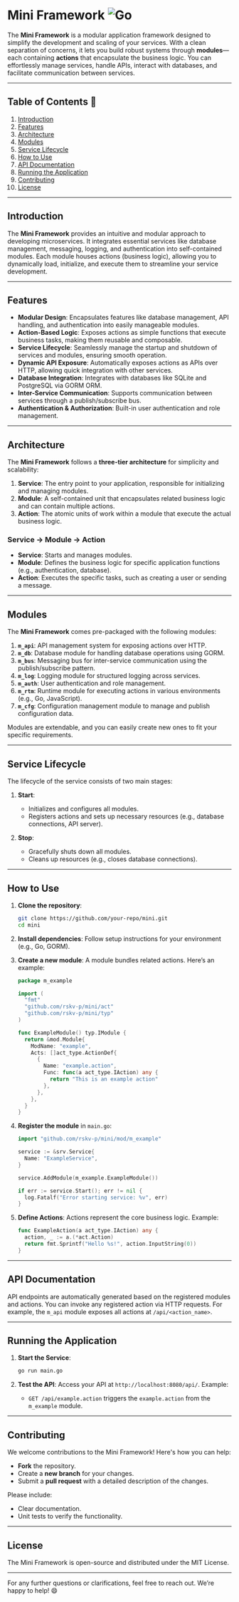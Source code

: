 
# **Mini Framework** ![Go](https://cdn.jsdelivr.net/gh/golang/logo@master/256/golang-logo.png)

The **Mini Framework** is a modular application framework designed to simplify the development and scaling of your services. With a clean separation of concerns, it lets you build robust systems through **modules**—each containing **actions** that encapsulate the business logic. You can effortlessly manage services, handle APIs, interact with databases, and facilitate communication between services. 

---

## **Table of Contents** 📑
1. [Introduction](#introduction)
2. [Features](#features)
3. [Architecture](#architecture)
4. [Modules](#modules)
5. [Service Lifecycle](#service-lifecycle)
6. [How to Use](#how-to-use)
7. [API Documentation](#api-documentation)
8. [Running the Application](#running-the-application)
9. [Contributing](#contributing)
10. [License](#license)

---

## **Introduction** 

The **Mini Framework** provides an intuitive and modular approach to developing microservices. It integrates essential services like database management, messaging, logging, and authentication into self-contained modules. Each module houses actions (business logic), allowing you to dynamically load, initialize, and execute them to streamline your service development.

---

## **Features** 

- **Modular Design**: Encapsulates features like database management, API handling, and authentication into easily manageable modules.
- **Action-Based Logic**: Exposes actions as simple functions that execute business tasks, making them reusable and composable.
- **Service Lifecycle**: Seamlessly manage the startup and shutdown of services and modules, ensuring smooth operation.
- **Dynamic API Exposure**: Automatically exposes actions as APIs over HTTP, allowing quick integration with other services.
- **Database Integration**: Integrates with databases like SQLite and PostgreSQL via GORM ORM.
- **Inter-Service Communication**: Supports communication between services through a publish/subscribe bus.
- **Authentication & Authorization**: Built-in user authentication and role management.

---

## **Architecture** 

The **Mini Framework** follows a **three-tier architecture** for simplicity and scalability:

1. **Service**: The entry point to your application, responsible for initializing and managing modules.
2. **Module**: A self-contained unit that encapsulates related business logic and can contain multiple actions.
3. **Action**: The atomic units of work within a module that execute the actual business logic.

### **Service → Module → Action**

- **Service**: Starts and manages modules.
- **Module**: Defines the business logic for specific application functions (e.g., authentication, database).
- **Action**: Executes the specific tasks, such as creating a user or sending a message.

---

## **Modules** 

The **Mini Framework** comes pre-packaged with the following modules:

1. **`m_api`**: API management system for exposing actions over HTTP.
2. **`m_db`**: Database module for handling database operations using GORM.
3. **`m_bus`**: Messaging bus for inter-service communication using the publish/subscribe pattern.
4. **`m_log`**: Logging module for structured logging across services.
5. **`m_auth`**: User authentication and role management.
6. **`m_rtm`**: Runtime module for executing actions in various environments (e.g., Go, JavaScript).
7. **`m_cfg`**: Configuration management module to manage and publish configuration data.

Modules are extendable, and you can easily create new ones to fit your specific requirements.

---

## **Service Lifecycle** 

The lifecycle of the service consists of two main stages:

1. **Start**: 
   - Initializes and configures all modules.
   - Registers actions and sets up necessary resources (e.g., database connections, API server).
   
2. **Stop**: 
   - Gracefully shuts down all modules.
   - Cleans up resources (e.g., closes database connections).

---

## **How to Use** 

1. **Clone the repository**:
   ```bash
   git clone https://github.com/your-repo/mini.git
   cd mini
   ```

2. **Install dependencies**:
   Follow setup instructions for your environment (e.g., Go, GORM).

3. **Create a new module**:
   A module bundles related actions. Here’s an example:

   ```go
   package m_example

   import (
     "fmt"
     "github.com/rskv-p/mini/act"
     "github.com/rskv-p/mini/typ"
   )

   func ExampleModule() typ.IModule {
     return &mod.Module{
       ModName: "example",
       Acts: []act_type.ActionDef{
         {
           Name: "example.action",
           Func: func(a act_type.IAction) any {
             return "This is an example action"
           },
         },
       },
     }
   }
   ```

4. **Register the module** in `main.go`:

   ```go
   import "github.com/rskv-p/mini/mod/m_example"
   
   service := &srv.Service{
     Name: "ExampleService",
   }

   service.AddModule(m_example.ExampleModule())

   if err := service.Start(); err != nil {
     log.Fatalf("Error starting service: %v", err)
   }
   ```

5. **Define Actions**:
   Actions represent the core business logic. Example:
   
   ```go
   func ExampleAction(a act_type.IAction) any {
     action, _ := a.(*act.Action)
     return fmt.Sprintf("Hello %s!", action.InputString(0))
   }
   ```

---

## **API Documentation** 

API endpoints are automatically generated based on the registered modules and actions. You can invoke any registered action via HTTP requests. For example, the `m_api` module exposes all actions at `/api/<action_name>`.

---

## **Running the Application** 

1. **Start the Service**:
   ```bash
   go run main.go
   ```

2. **Test the API**:
   Access your API at `http://localhost:8080/api/`. Example:

   - `GET /api/example.action` triggers the `example.action` from the `m_example` module.

---

## **Contributing** 

We welcome contributions to the Mini Framework! Here's how you can help:

- **Fork** the repository.
- Create a **new branch** for your changes.
- Submit a **pull request** with a detailed description of the changes.
  
Please include:
- Clear documentation.
- Unit tests to verify the functionality.

---

## **License** 

The Mini Framework is open-source and distributed under the MIT License.

---

For any further questions or clarifications, feel free to reach out. We’re happy to help! 😄
